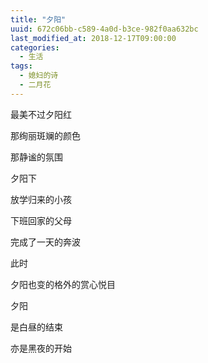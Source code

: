 ```yaml
---
title: "夕阳"
uuid: 672c06bb-c589-4a0d-b3ce-982f0aa632bc
last_modified_at: 2018-12-17T09:00:00
categories:
  - 生活
tags:
  - 媳妇的诗
  - 二月花
---
```


最美不过夕阳红

那绚丽斑斓的颜色

那静谧的氛围

夕阳下

放学归来的小孩

下班回家的父母

完成了一天的奔波

此时

夕阳也变的格外的赏心悦目

夕阳

是白昼的结束

亦是黑夜的开始
